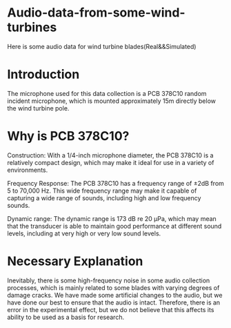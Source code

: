 # Audio-data-from-some-wind-turbines
Here is some audio data for wind turbine blades(Real&amp;&amp;Simulated)

# Introduction
The microphone used for this data collection is a PCB 378C10 random incident microphone, which is mounted approximately 15m directly below the wind turbine pole.

# Why is PCB 378C10?
Construction: With a 1/4-inch microphone diameter, the PCB 378C10 is a relatively compact design, which may make it ideal for use in a variety of environments.

Frequency Response: The PCB 378C10 has a frequency range of ±2dB from 5 to 70,000 Hz. This wide frequency range may make it capable of capturing a wide range of sounds, including high and low frequency sounds.

Dynamic range: The dynamic range is 173 dB re 20 µPa, which may mean that the transducer is able to maintain good performance at different sound levels, including at very high or very low sound levels.

# Necessary Explanation
Inevitably, there is some high-frequency noise in some audio collection processes, which is mainly related to some blades with varying degrees of damage cracks. We have made some artificial changes to the audio, but we have done our best to ensure that the audio is intact. Therefore, there is an error in the experimental effect, but we do not believe that this affects its ability to be used as a basis for research.
